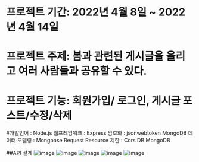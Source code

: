 # 프로젝트 기간: 2022년 4월 8일 ~ 2022년 4월 14일 

# 프로젝트 주제: 봄과 관련된 게시글을 올리고 여러 사람들과 공유할 수 있다. 
# 프로젝트 기능: 회원가입/ 로그인, 게시글 포스트/수정/삭제 

#개발언어 : Node.js 웹프레임워크 : Express 암호화 : jsonwebtoken MongoDB 데이터 모델링 : Mongoose Request Resource 제한 : Cors DB MongoDB


##API 설계 
![image](https://user-images.githubusercontent.com/101075355/163370862-dc7be786-ce7d-4cc8-bb5b-2607bc7678d7.png)
![image](https://user-images.githubusercontent.com/101075355/163370929-a6b9d976-441d-456d-af50-ea22605bdca5.png)
![image](https://user-images.githubusercontent.com/101075355/163371000-0f0d537e-d3bb-4ccf-a1b2-7438235c1e98.png)
![image](https://user-images.githubusercontent.com/101075355/163371053-bdc63a79-dda7-49dd-a920-e864a6318b64.png)
![image](https://user-images.githubusercontent.com/101075355/163371148-2863ffd8-60b0-4886-9887-1a8c40439c04.png)
